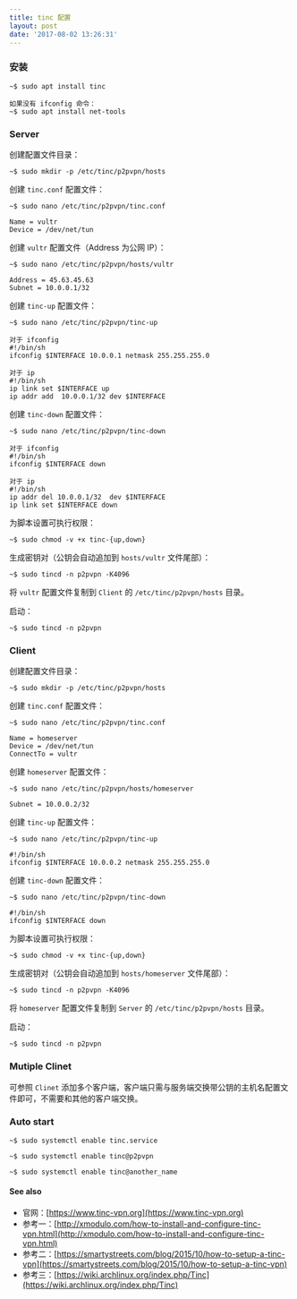 ```yaml
---
title: tinc 配置
layout: post
date: '2017-08-02 13:26:31'
---
```


### 安装
```
~$ sudo apt install tinc

如果没有 ifconfig 命令：
~$ sudo apt install net-tools
```

### Server

创建配置文件目录：
```
~$ sudo mkdir -p /etc/tinc/p2pvpn/hosts
```

创建 `tinc.conf` 配置文件：
```
~$ sudo nano /etc/tinc/p2pvpn/tinc.conf

Name = vultr
Device = /dev/net/tun
```

创建 `vultr` 配置文件（Address 为公网 IP）：
```
~$ sudo nano /etc/tinc/p2pvpn/hosts/vultr

Address = 45.63.45.63
Subnet = 10.0.0.1/32
```

创建 `tinc-up` 配置文件：
```
~$ sudo nano /etc/tinc/p2pvpn/tinc-up

对于 ifconfig
#!/bin/sh
ifconfig $INTERFACE 10.0.0.1 netmask 255.255.255.0

对于 ip
#!/bin/sh
ip link set $INTERFACE up
ip addr add  10.0.0.1/32 dev $INTERFACE
```

创建 `tinc-down` 配置文件：
```
~$ sudo nano /etc/tinc/p2pvpn/tinc-down

对于 ifconfig
#!/bin/sh
ifconfig $INTERFACE down

对于 ip
#!/bin/sh
ip addr del 10.0.0.1/32  dev $INTERFACE
ip link set $INTERFACE down
```

为脚本设置可执行权限：
```
~$ sudo chmod -v +x tinc-{up,down}
```

生成密钥对（公钥会自动追加到 `hosts/vultr` 文件尾部）：
```
~$ sudo tincd -n p2pvpn -K4096
```

将 `vultr` 配置文件复制到 `Client` 的 `/etc/tinc/p2pvpn/hosts` 目录。

启动：
```
~$ sudo tincd -n p2pvpn
```

### Client

创建配置文件目录：
```
~$ sudo mkdir -p /etc/tinc/p2pvpn/hosts
```

创建 `tinc.conf` 配置文件：
```
~$ sudo nano /etc/tinc/p2pvpn/tinc.conf

Name = homeserver
Device = /dev/net/tun
ConnectTo = vultr
```

创建 `homeserver` 配置文件：
```
~$ sudo nano /etc/tinc/p2pvpn/hosts/homeserver

Subnet = 10.0.0.2/32
```

创建 `tinc-up` 配置文件：
```
~$ sudo nano /etc/tinc/p2pvpn/tinc-up

#!/bin/sh
ifconfig $INTERFACE 10.0.0.2 netmask 255.255.255.0
```

创建 `tinc-down` 配置文件：
```
~$ sudo nano /etc/tinc/p2pvpn/tinc-down

#!/bin/sh
ifconfig $INTERFACE down
```

为脚本设置可执行权限：
```
~$ sudo chmod -v +x tinc-{up,down}
```

生成密钥对（公钥会自动追加到 `hosts/homeserver` 文件尾部）：
```
~$ sudo tincd -n p2pvpn -K4096
```

将 `homeserver` 配置文件复制到 `Server` 的 `/etc/tinc/p2pvpn/hosts` 目录。

启动：
```
~$ sudo tincd -n p2pvpn
```

### Mutiple Clinet

可参照 `Clinet` 添加多个客户端，客户端只需与服务端交换带公钥的主机名配置文件即可，不需要和其他的客户端交换。

### Auto start

```
~$ sudo systemctl enable tinc.service

~$ sudo systemctl enable tinc@p2pvpn

~$ sudo systemctl enable tinc@another_name
```

#### See also

* 官网：[https://www.tinc-vpn.org](https://www.tinc-vpn.org)
* 参考一：[http://xmodulo.com/how-to-install-and-configure-tinc-vpn.html](http://xmodulo.com/how-to-install-and-configure-tinc-vpn.html)
* 参考二：[https://smartystreets.com/blog/2015/10/how-to-setup-a-tinc-vpn](https://smartystreets.com/blog/2015/10/how-to-setup-a-tinc-vpn)
* 参考三：[https://wiki.archlinux.org/index.php/Tinc](https://wiki.archlinux.org/index.php/Tinc)